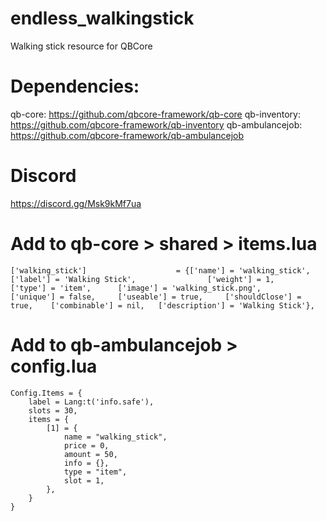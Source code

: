 # endless_walkingstick
Walking stick resource for QBCore

# Dependencies:
qb-core: https://github.com/qbcore-framework/qb-core
qb-inventory: https://github.com/qbcore-framework/qb-inventory
qb-ambulancejob: https://github.com/qbcore-framework/qb-ambulancejob

# Discord
https://discord.gg/Msk9kMf7ua

# Add to qb-core > shared > items.lua
```
['walking_stick'] 				 	 = {['name'] = 'walking_stick', 			  	  	['label'] = 'Walking Stick', 				['weight'] = 1, 		['type'] = 'item', 		['image'] = 'walking_stick.png', 			['unique'] = false, 	['useable'] = true, 	['shouldClose'] = true,	   ['combinable'] = nil,   ['description'] = 'Walking Stick'},
```

# Add to qb-ambulancejob > config.lua
```
Config.Items = {
    label = Lang:t('info.safe'),
    slots = 30,
    items = {
        [1] = {
            name = "walking_stick",
            price = 0,
            amount = 50,
            info = {},
            type = "item",
            slot = 1,
        },
    }
}
```
